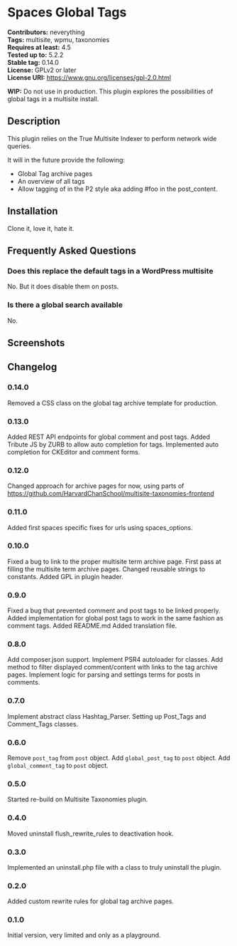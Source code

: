 # Spaces Global Tags #
**Contributors:** neverything  
**Tags:** multisite, wpmu, taxonomies  
**Requires at least:** 4.5  
**Tested up to:** 5.2.2  
**Stable tag:** 0.14.0  
**License:** GPLv2 or later  
**License URI:** https://www.gnu.org/licenses/gpl-2.0.html  

**WIP:** Do not use in production. This plugin explores the possibilities of global tags in a multisite install.  

## Description ##

This plugin relies on the True Multisite Indexer to perform network wide queries.

It will in the future provide the following:

* Global Tag archive pages
* An overview of all tags
* Allow tagging of in the P2 style aka adding #foo in the post_content.

## Installation ##

Clone it, love it, hate it.

## Frequently Asked Questions ##

### Does this replace the default tags in a WordPress multisite ###

No. But it does disable them on posts.

### Is there a global search available ###

No.

## Screenshots ##

## Changelog ##

### 0.14.0 ###
Removed a CSS class on the global tag archive template for production.

### 0.13.0 ###
Added REST API endpoints for global comment and post tags.
Added Tribute JS by ZURB to allow auto completion for tags.
Implemented auto completion for CKEditor and comment forms.

### 0.12.0 ###
Changed approach for archive pages for now, using parts of https://github.com/HarvardChanSchool/multisite-taxonomies-frontend

### 0.11.0 ###
Added first spaces specific fixes for urls using spaces_options.

### 0.10.0 ###
Fixed a bug to link to the proper multisite term archive page.
First pass at filling the multisite term archive pages.
Changed reusable strings to constants.
Added GPL in plugin header.

### 0.9.0 ###
Fixed a bug that prevented comment and post tags to be linked properly.
Added implementation for global post tags to work in the same fashion as comment tags.
Added README.md
Added translation file.

### 0.8.0 ###
Add composer.json support.
Implement PSR4 autoloader for classes.
Add method to filter displayed comment/content with links to the tag archive pages.
Implement logic for parsing and settings terms for posts in comments.

### 0.7.0 ###
Implement abstract class Hashtag_Parser.
Setting up Post_Tags and Comment_Tags classes.

### 0.6.0 ###
Remove `post_tag` from `post` object.
Add `global_post_tag` to `post` object.
Add `global_comment_tag` to `post` object.

### 0.5.0 ###
Started re-build on Multisite Taxonomies plugin.

### 0.4.0 ###
Moved uninstall flush_rewrite_rules to deactivation hook.

### 0.3.0 ###
Implemented an uninstall.php file with a class to truly uninstall the plugin.

### 0.2.0 ###
Added custom rewrite rules for global tag archive pages.

### 0.1.0 ###
Initial version, very limited and only as a playground.
